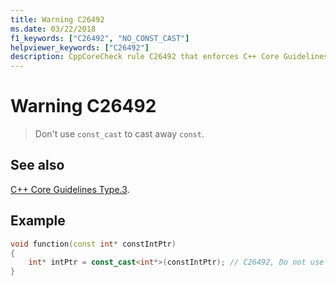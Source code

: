 ```yaml
---
title: Warning C26492
ms.date: 03/22/2018
f1_keywords: ["C26492", "NO_CONST_CAST"]
helpviewer_keywords: ["C26492"]
description: CppCoreCheck rule C26492 that enforces C++ Core Guidelines Type.3
---
```

# Warning C26492

> Don't use `const_cast` to cast away `const`.

## See also

[C++ Core Guidelines Type.3](https://isocpp.github.io/CppCoreGuidelines/CppCoreGuidelines#Pro-type-constcast).

## Example

```cpp
void function(const int* constIntPtr)
{
    int* intPtr = const_cast<int*>(constIntPtr); // C26492, Do not use const_cast to cast away const
}
```
